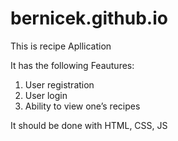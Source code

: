 # bernicek.github.io
This is recipe Apllication

It has the following Feautures:
1. User registration
2. User login
3. Ability to view  one’s recipes

It should be done with HTML, CSS, JS


